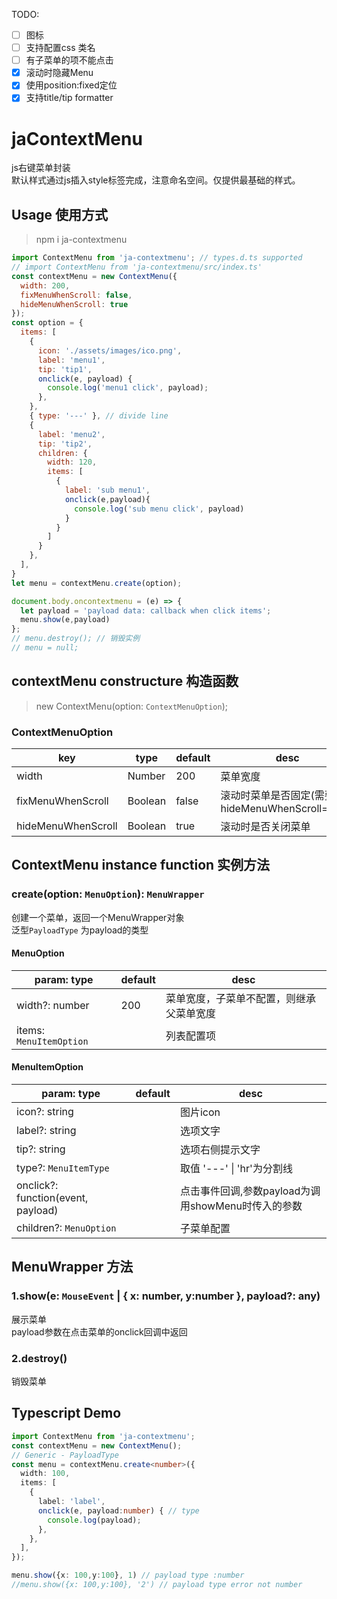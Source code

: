 TODO: 
- [ ] 图标 
- [ ] 支持配置css 类名
- [ ] 有子菜单的项不能点击
- [x] 滚动时隐藏Menu
- [x] 使用position:fixed定位
- [x] 支持title/tip formatter
# jaContextMenu
js右键菜单封装  
默认样式通过js插入style标签完成，注意命名空间。仅提供最基础的样式。
## Usage 使用方式
> npm i ja-contextmenu
```javascript
import ContextMenu from 'ja-contextmenu'; // types.d.ts supported
// import ContextMenu from 'ja-contextmenu/src/index.ts'  
const contextMenu = new ContextMenu({
  width: 200,
  fixMenuWhenScroll: false,
  hideMenuWhenScroll: true
});
const option = {
  items: [
    { 
      icon: './assets/images/ico.png',
      label: 'menu1', 
      tip: 'tip1', 
      onclick(e, payload) {
        console.log('menu1 click', payload);
      },
    },
    { type: '---' }, // divide line
    { 
      label: 'menu2', 
      tip: 'tip2',
      children: {
        width: 120,
        items: [
          {
            label: 'sub menu1',
            onclick(e,payload){
              console.log('sub menu click', payload)
            }
          }
        ]
      }
    },
  ],
}
let menu = contextMenu.create(option);

document.body.oncontextmenu = (e) => {
  let payload = 'payload data: callback when click items';
  menu.show(e,payload)
};
// menu.destroy(); // 销毁实例
// menu = null;
 ```
## contextMenu constructure 构造函数
> new ContextMenu(option: `ContextMenuOption`);

### ContextMenuOption
| key | type | default | desc |
| ---- | ---- | ---- | ---- |
| width | Number | 200 | 菜单宽度 |
| fixMenuWhenScroll | Boolean | false | 滚动时菜单是否固定(需要设置hideMenuWhenScroll=false) |
| hideMenuWhenScroll | Boolean | true | 滚动时是否关闭菜单 |
## ContextMenu instance function 实例方法
### create<PayloadType>(option: `MenuOption`): `MenuWrapper`
创建一个菜单，返回一个MenuWrapper对象  
泛型`PayloadType` 为payload的类型  
#### MenuOption
| param: type | default | desc |
| ---- | ---- | ---- |
| width?: number| 200 | 菜单宽度，子菜单不配置，则继承父菜单宽度 |
| items: `MenuItemOption` |    | 列表配置项 |

#### MenuItemOption
| param: type | default | desc |
| ---- | ---- | ---- |
| icon?: string |    |  图片icon |
| label?: string |    |  选项文字 |
| tip?: string |    | 选项右侧提示文字 |
| type?: `MenuItemType` |     | 取值 '---' \| 'hr'为分割线 | 
| onclick?: function(event, payload)|   | 点击事件回调,参数payload为调用showMenu时传入的参数 |
| children?: `MenuOption` |     | 子菜单配置
## MenuWrapper 方法
### 1.show(e: `MouseEvent` | { x: number, y:number }, payload?: any)
展示菜单  
payload参数在点击菜单的onclick回调中返回
### 2.destroy()
销毁菜单

## Typescript Demo
```ts
import ContextMenu from 'ja-contextmenu';
const contextMenu = new ContextMenu();
// Generic - PayloadType
const menu = contextMenu.create<number>({
  width: 100,
  items: [
    {
      label: 'label',
      onclick(e, payload:number) { // type
        console.log(payload);
      },
    },
  ],
});

menu.show({x: 100,y:100}, 1) // payload type :number
//menu.show({x: 100,y:100}, '2') // payload type error not number

```